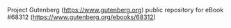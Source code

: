 Project Gutenberg (https://www.gutenberg.org) public repository for
eBook #68312 (https://www.gutenberg.org/ebooks/68312)
